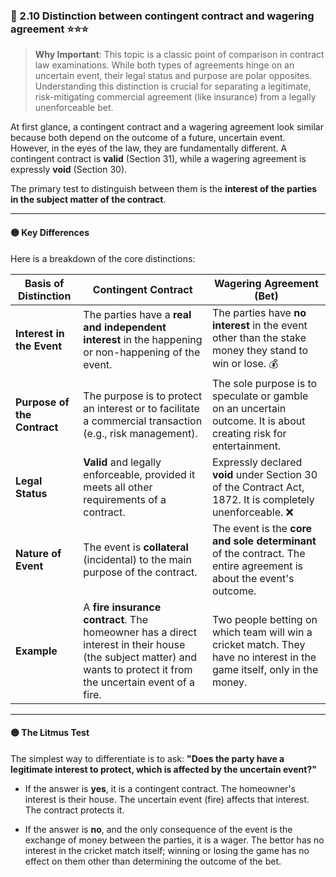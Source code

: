 ### 📌 2.10 Distinction between contingent contract and wagering agreement ⭐⭐⭐

>**Why Important**: This topic is a classic point of comparison in contract law examinations. While both types of agreements hinge on an uncertain event, their legal status and purpose are polar opposites. Understanding this distinction is crucial for separating a legitimate, risk-mitigating commercial agreement (like insurance) from a legally unenforceable bet.

At first glance, a contingent contract and a wagering agreement look similar because both depend on the outcome of a future, uncertain event. However, in the eyes of the law, they are fundamentally different. A contingent contract is **valid** (Section 31), while a wagering agreement is expressly **void** (Section 30).

The primary test to distinguish between them is the **interest of the parties in the subject matter of the contract**.

---

#### 🟡 Key Differences

Here is a breakdown of the core distinctions:

|Basis of Distinction|Contingent Contract|Wagering Agreement (Bet)|
|---|---|---|
|**Interest in the Event**|The parties have a **real and independent interest** in the happening or non-happening of the event.|The parties have **no interest** in the event other than the stake money they stand to win or lose. 💰|
|**Purpose of the Contract**|The purpose is to protect an interest or to facilitate a commercial transaction (e.g., risk management).|The sole purpose is to speculate or gamble on an uncertain outcome. It is about creating risk for entertainment.|
|**Legal Status**|**Valid** and legally enforceable, provided it meets all other requirements of a contract.|Expressly declared **void** under Section 30 of the Contract Act, 1872. It is completely unenforceable. ❌|
|**Nature of Event**|The event is **collateral** (incidental) to the main purpose of the contract.|The event is the **core and sole determinant** of the contract. The entire agreement is about the event's outcome.|
|**Example**|A **fire insurance contract**. The homeowner has a direct interest in their house (the subject matter) and wants to protect it from the uncertain event of a fire.|Two people betting on which team will win a cricket match. They have no interest in the game itself, only in the money.|

---

#### 🟡 The Litmus Test

The simplest way to differentiate is to ask: **"Does the party have a legitimate interest to protect, which is affected by the uncertain event?"**

- If the answer is **yes**, it is a contingent contract. The homeowner's interest is their house. The uncertain event (fire) affects that interest. The contract protects it.
    
- If the answer is **no**, and the only consequence of the event is the exchange of money between the parties, it is a wager. The bettor has no interest in the cricket match itself; winning or losing the game has no effect on them other than determining the outcome of the bet.